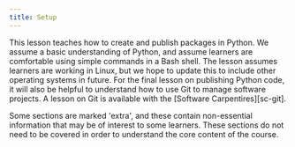 ```yaml
---
title: Setup
---
```


This lesson teaches how to create and publish packages in Python. We assume a basic
understanding of Python, and assume learners are comfortable using simple commands in a
Bash shell. The lesson assumes learners are working in Linux, but we hope to update this
to include other operating systems in future. For the final lesson on publishing Python
code, it will also be helpful to understand how to use Git to manage software projects.
A lesson on Git is available with the [Software Carpentires][sc-git].

Some sections are marked 'extra', and these contain non-essential information that may
be of interest to some learners. These sections do not need to be covered in order to
understand the core content of the course.
